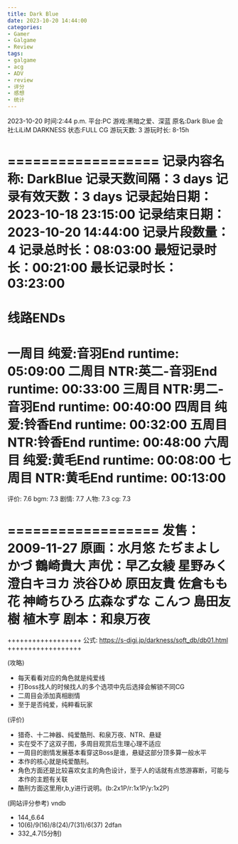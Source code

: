 ```yaml
---
title: Dark Blue
date: 2023-10-20 14:44:00
categories:
- Gamer
- Galgame
- Review
tags:
- galgame
- acg
- ADV
- review
- 评分
- 感想
- 统计
---
```


2023-10-20
时间:2:44 p.m.
平台:PC
游戏:黑暗之爱、深蓝
原名:Dark Blue
会社:LiLiM DARKNESS
状态:FULL CG
游玩天数: 3
游玩时长: 8-15h

==================
记录内容名称: DarkBlue
记录天数间隔：3 days
记录有效天数：3 days
记录起始日期：2023-10-18 23:15:00
记录结束日期：2023-10-20 14:44:00
记录片段数量：4
记录总时长：08:03:00
最短记录时长：00:21:00
最长记录时长：03:23:00
=======================
线路ENDs
=======================
一周目 纯爱:音羽End         runtime: 05:09:00
二周目 NTR:英二-音羽End     runtime: 00:33:00
三周目 NTR:男二-音羽End     runtime: 00:40:00
四周目 纯爱:铃香End         runtime: 00:32:00
五周目 NTR:铃香End          runtime: 00:48:00
六周目 纯爱:黄毛End         runtime: 00:08:00
七周目 NTR:黄毛End          runtime: 00:13:00
==================

评价: 7.6
bgm: 7.3
剧情: 7.7
人物: 7.3
cg: 7.3

==================
发售：2009-11-27
原画：水月悠 たぢまよしかづ 鶴崎貴大
声优：早乙女綾 星野みく 澄白キヨカ 渋谷ひめ 原田友貴 佐倉もも花 神崎ちひろ 広森なずな こんつ 島田友樹 植木亨
剧本：和泉万夜
==================

++++++++++++++++++
公式: https://s-digi.jp/darkness/soft_db/db01.html
++++++++++++++++++


(攻略)
- 每天看看对应的角色就是纯爱线
- 打Boss找人的时候找人的多个选项中先后选择会解锁不同CG
- 二周目会添加真相剧情
- 至于是否纯爱，纯粹看玩家

(评价)
- 猎奇、十二神器、纯爱酷刑、和泉万夜、NTR、悬疑
- 实在受不了这双子图，多周目观赏后生理心理不适应
- 一周目的剧情发展基本看穿这Boss是谁，悬疑这部分顶多算一般水平
- 本作的核心就是纯爱酷刑。
- 角色方面还是比较喜欢女主的角色设计，至于人的话就有点悠游寡断，可能与本作的主题有关联
- 酷刑方面这里用r,b,y进行说明。(b:2x1P/r:1x1P/y:1x2P)

(网站评分参考)
vndb
- 144_6.64
- 10(6)/9(16)/8(24)/7(31)/6(37)
2dfan
- 332_4.7(5分制)

